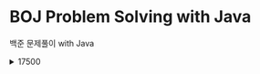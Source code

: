 # BOJ Problem Solving with Java
백준 문제풀이 with Java

<details>
  <summary>17500</summary>
  <p>
  17509 <a href="https://github.com/JunInMay/BOJProblemSolvingJava/blob/97b16993e65b0ff59a228d6f08c1f317e7f28834/src/problems/from/number17500/Baekjoon_17509.java">링크  </a>
  </p>
  <p>
  17554 [링크]()<a href="https://github.com/JunInMay/BOJProblemSolvingJava/blob/82eabf3f777d901d981cd52ffb3ae0572591b127/src/problems/from/number17500/Baekjoon_17554.java">링크</a>
  </p>
</details>

